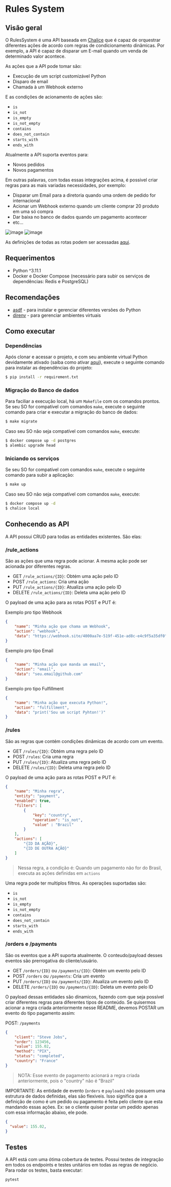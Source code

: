 # Rules System

## Visão geral

O RulesSystem é uma API baseada em [Chalice](https://aws.github.io/chalice/index.html) que é capaz de orquestrar diferentes ações de acordo com regras de condicionamento dinâmicas. Por exemplo, a API é capaz de disparar um E-mail quando um venda de determinado valor acontece.

As ações que a API pode tomar são:
* Execução de um script customizável Python
* Disparo de email
* Chamada à um Webhook externo

E as condições de acionamento de ações são:
* `is`
* `is_not`
* `is_empty`
* `is_not_empty`
* `contains`
* `does_not_contain`
* `starts_with`
* `ends_with`

Atualmente a API suporta eventos para:
* Novos pedidos
* Novos pagamentos

Em outras palavras, com todas essas integrações acima, é possivel criar regras para as mais variadas necessidades, por exemplo:

* Disparar um Email para a diretoria quando uma ordem de pedido for internacional
* Acionar um Webhook externo quando um cliente comprar 20 produto em uma só compra
* Dar baixa no banco de dados quando um pagamento acontecer
* etc...

![image](https://github.com/alissonpelizaro/rules-system/assets/infra.png)
![image](https://github.com/alissonpelizaro/rules-system/assets/Diagram.drawio.png)

As definições de todas as rotas podem ser acessadas [aqui](https://documenter.getpostman.com/view/28677630/2s9Ykoe2N8).

## Requerimentos
* Python ^3.11.1
* Docker e Docker Compose (necessário para subir os serviços de dependências: Redis e PostgreSQL)

## Recomendações
* [asdf](https://asdf-vm.com/#/core-manage-asdf?id=install) - para instalar e gerenciar diferentes versões do Python
* [direnv](https://github.com/asdf-community/asdf-direnv) - para gerenciar ambientes virtuais

## Como executar

### Dependências
Após clonar e acessar o projeto, e com seu ambiente virtual Python devidamente ativado (saiba como ativar [aqui](https://www.infoworld.com/article/3239675/virtualenv-and-venv-python-virtual-environments-explained.html)), execute o seguinte comando para instalar as dependências do projeto:

```sh
$ pip install -r requirement.txt
```

### Migração do Banco de dados
Para faciliar a execução local, há um `Makefile` com os comandos prontos. Se seu SO for compatível com comandos `make`, execute o seguinte comando para criar e executar a migração do banco de dados:

```sh
$ make migrate
```

Caso seu SO não seja compatível com comandos `make`, execute:
```sh
$ docker compose up -d postgres
$ alembic upgrade head
```

### Iniciando os serviços
 Se seu SO for compatível com comandos `make`, execute o seguinte comando para subir a aplicação:

```sh
$ make up
```

Caso seu SO não seja compatível com comandos `make`, execute:
```sh
$ docker compose up -d
$ chalice local
```

## Conhecendo as API
A API possui CRUD para todas as entidades existentes. São elas:

### /rule_actions
São as ações que uma regra pode acionar. A mesma ação pode ser acionada por diferentes regras.
* GET `/rule_actions/{ID}`: Obtém uma ação pelo ID
* POST `/rule_actions`: Cria uma ação
* PUT `/rule_actions/{ID}`: Atualiza uma ação pelo ID
* DELETE `/rule_actions/{ID}`: Deleta uma ação pelo ID

O payload de uma ação para as rotas POST e PUT é:

Exemplo pro tipo Webhook
```json
{
    "name": "Minha ação que chama um Webhook",
    "action": "webhook",
    "data": "https://webhook.site/4000aa7e-519f-451e-ad8c-e4c9f5a35df0"
}
```

Exemplo pro tipo Email
```json
{
    "name": "Minha ação que manda um email",
    "action": "email",
    "data": "seu.email@github.com"
}
```

Exemplo pro tipo Fulfillment
```json
{
    "name": "Minha ação que executa Python!",
    "action": "fulfillment",
    "data": "print('Sou um script Pyhton!')"
}
```


### /rules
São as regras que contém condições dinâmicas de acordo com um evento.

* GET `/rules/{ID}`: Obtém uma regra pelo ID
* POST `/rules`: Cria uma regra
* PUT `/rules/{ID}`: Atualiza uma regra pelo ID
* DELETE `/rules/{ID}`: Deleta uma regra pelo ID

O payload de uma ação para as rotas POST e PUT é:
```json
{
    "name": "Minha regra",
    "entity": "payment",
    "enabled": true,
    "filters": [
        {
            "key": "country",
            "operation": "is_not",
            "value" : "Brazil"
        }
    ],
    "actions": [
        "{ID DA AÇÃO}",
        "{ID DE OUTRA AÇÃO}"
    ]
}
```
> Nessa regra, a condição é: Quando um pagamento não for do Brasil, executa as ações definidas em `actions`

Uma regra pode ter multiplos filtros. As operações suportadas são:
* `is`
* `is_not`
* `is_empty`
* `is_not_empty`
* `contains`
* `does_not_contain`
* `starts_with`
* `ends_with`


### /orders e /payments
São os eventos que a API suporta atualmente. O conteudo/payload desses eventos são prerrogativa do cliente/usuário.
* GET `/orders/{ID}` ou `/payments/{ID}`: Obtém um evento pelo ID
* POST `/orders` ou `/payments`: Cria um evento
* PUT `/orders/{ID}` ou `/payments/{ID}`: Atualiza um evento pelo ID
* DELETE `/orders/{ID}` ou `/payments/{ID}`: Deleta um evento pelo ID

O payload dessas entidades são dinamicos, fazendo com que seja possível criar diferentes regras para diferentes tipos de conteúdo. Se quisermos acionar a regra criada anteriormente nesse README, devemos POSTAR um evento do tipo pagamento assim:

POST: `/payments`
```json
{
    "client": "Steve Jobs",
    "order": 123456, 
    "value": 155.02,
    "method": "PIX",
    "status": "completed",
    "country": "France"
}
```
> NOTA: Esse evento de pagamento acionará a regra criada anteriormente, pois o "country" não é "Brazil"

IMPORTANTE: As entidade de evento (`orders` e `payloads`) não possuem uma estrutura de dados definidas, elas são flexiveis. Isso significa que a definição de como é um pedido ou pagamento é feita pelo cliente que esta mandando essas ações.
Ex: se o cliente quiser postar um pedido apenas com essa informação abaixo, ele pode.
```json
{
  "value": 155.02,
}
```

## Testes
A API está com uma ótima cobertura de testes. Possui testes de integração em todos os endpoints e testes unitários em todas as regras de negócio. Para rodar os testes, basta executar:

```sh
pytest
```